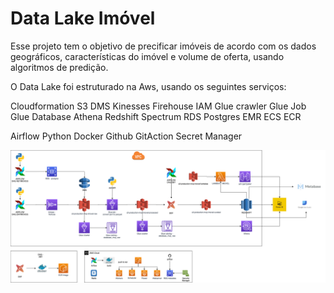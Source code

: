# Data Lake Imóvel

Esse projeto tem o objetivo de precificar  imóveis de acordo com os dados geográficos, características do imóvel e volume de oferta, usando algoritmos de predição.

O Data Lake foi estruturado na Aws, usando os seguintes serviços:

Cloudformation
S3
DMS
Kinesses Firehouse
IAM
Glue crawler
Glue Job
Glue Database
Athena
Redshift Spectrum
RDS Postgres
EMR
ECS
ECR

Airflow
Python
Docker
Github
GitAction
Secret Manager

![Data Lake](assets/DL_Imovel.png)
